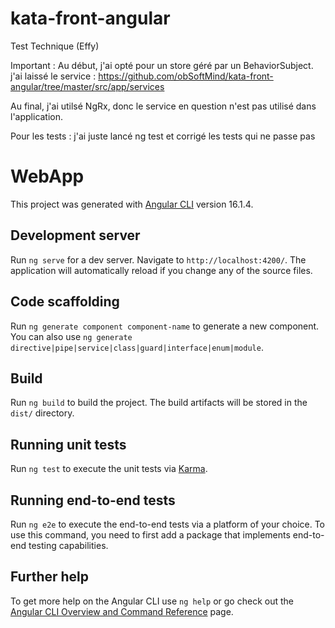 # kata-front-angular
Test Technique (Effy)
 
Important : Au début, j'ai opté pour un store géré par un BehaviorSubject. j'ai laissé le service :
https://github.com/obSoftMind/kata-front-angular/tree/master/src/app/services

Au final, j'ai utilsé NgRx, donc le service en question n'est pas utilisé dans l'application. 

Pour les tests : j'ai juste lancé ng test et corrigé les tests qui ne passe pas

# WebApp

This project was generated with [Angular CLI](https://github.com/angular/angular-cli) version 16.1.4.

## Development server

Run `ng serve` for a dev server. Navigate to `http://localhost:4200/`. The application will automatically reload if you change any of the source files.

## Code scaffolding

Run `ng generate component component-name` to generate a new component. You can also use `ng generate directive|pipe|service|class|guard|interface|enum|module`.

## Build

Run `ng build` to build the project. The build artifacts will be stored in the `dist/` directory.

## Running unit tests

Run `ng test` to execute the unit tests via [Karma](https://karma-runner.github.io).

## Running end-to-end tests

Run `ng e2e` to execute the end-to-end tests via a platform of your choice. To use this command, you need to first add a package that implements end-to-end testing capabilities.

## Further help

To get more help on the Angular CLI use `ng help` or go check out the [Angular CLI Overview and Command Reference](https://angular.io/cli) page.

